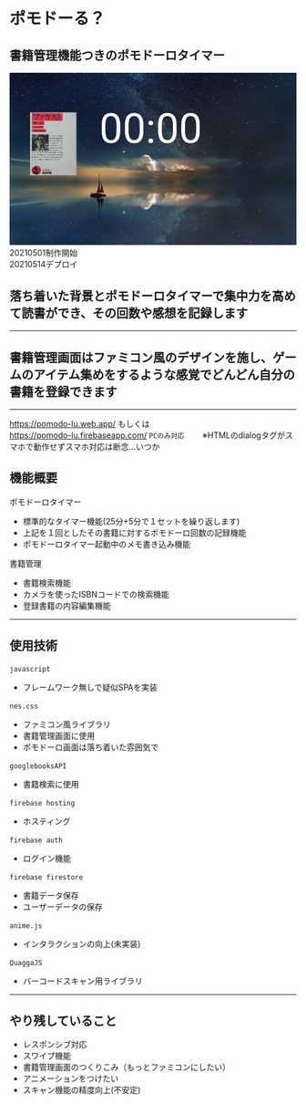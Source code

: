 # ポモドーる？  
## 書籍管理機能つきのポモドーロタイマー
![](./documents/Group1.jpg)
20210501制作開始   
20210514デプロイ
## 落ち着いた背景とポモドーロタイマーで集中力を高めて読書ができ、その回数や感想を記録します
***
## 書籍管理画面はファミコン風のデザインを施し、ゲームのアイテム集めをするような感覚でどんどん自分の書籍を登録できます
***
https://pomodo-lu.web.app/  もしくは  
https://pomodo-lu.firebaseapp.com/
`PCのみ対応`　　
※HTMLのdialogタグがスマホで動作せずスマホ対応は断念...いつか
## 機能概要
ポモドーロタイマー
- 標準的なタイマー機能(25分+5分で１セットを繰り返します)
- 上記を１回としたその書籍に対するポモドーロ回数の記録機能
- ポモドーロタイマー起動中のメモ書き込み機能

書籍管理
- 書籍検索機能
- カメラを使ったISBNコードでの検索機能
- 登録書籍の内容編集機能
***
## 使用技術
`javascript`
- フレームワーク無しで疑似SPAを実装  

`nes.css`
- ファミコン風ライブラリ
- 書籍管理画面に使用
- ポモドーロ画面は落ち着いた雰囲気で

`googlebooksAPI`
- 書籍検索に使用

`firebase hosting`
- ホスティング

`firebase auth`
- ログイン機能

`firebase firestore`
- 書籍データ保存
- ユーザーデータの保存

`anime.js`
- インタラクションの向上(未実装)

`QuaggaJS`
- バーコードスキャン用ライブラリ
***

## やり残していること
- レスポンシブ対応
- スワイプ機能
- 書籍管理画面のつくりこみ（もっとファミコンにしたい）
- アニメーションをつけたい
- スキャン機能の精度向上(不安定)
